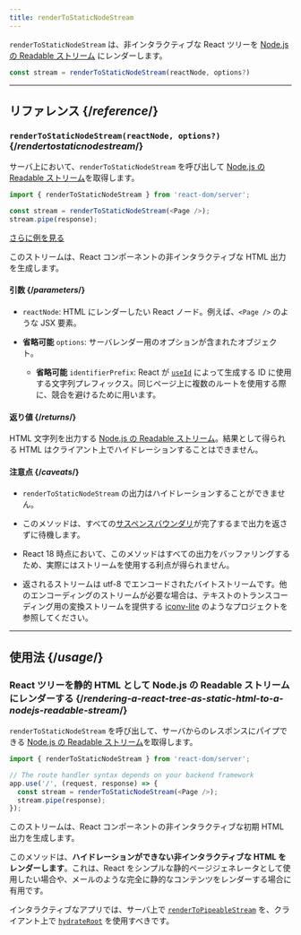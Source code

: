 ```yaml
---
title: renderToStaticNodeStream
---
```


<Intro>

`renderToStaticNodeStream` は、非インタラクティブな React ツリーを [Node.js の Readable ストリーム](https://nodejs.org/api/stream.html#readable-streams) にレンダーします。

```js
const stream = renderToStaticNodeStream(reactNode, options?)
```

</Intro>

<InlineToc />

---

## リファレンス {/*reference*/}

### `renderToStaticNodeStream(reactNode, options?)` {/*rendertostaticnodestream*/}

サーバ上において、`renderToStaticNodeStream` を呼び出して [Node.js の Readable ストリーム](https://nodejs.org/api/stream.html#readable-streams)を取得します。

```js
import { renderToStaticNodeStream } from 'react-dom/server';

const stream = renderToStaticNodeStream(<Page />);
stream.pipe(response);
```

[さらに例を見る](#usage)

このストリームは、React コンポーネントの非インタラクティブな HTML 出力を生成します。

#### 引数 {/*parameters*/}

* `reactNode`: HTML にレンダーしたい React ノード。例えば、`<Page />` のような JSX 要素。

* **省略可能** `options`: サーバレンダー用のオプションが含まれたオブジェクト。
  * **省略可能** `identifierPrefix`: React が [`useId`](/reference/react/useId) によって生成する ID に使用する文字列プレフィックス。同じページ上に複数のルートを使用する際に、競合を避けるために用います。

#### 返り値 {/*returns*/}

HTML 文字列を出力する [Node.js の Readable ストリーム](https://nodejs.org/api/stream.html#readable-streams)。結果として得られる HTML はクライアント上でハイドレーションすることはできません。

#### 注意点 {/*caveats*/}

* `renderToStaticNodeStream` の出力はハイドレーションすることができません。

* このメソッドは、すべての[サスペンスバウンダリ](/reference/react/Suspense)が完了するまで出力を返さずに待機します。

* React 18 時点において、このメソッドはすべての出力をバッファリングするため、実際にはストリームを使用する利点が得られません。

* 返されるストリームは utf-8 でエンコードされたバイトストリームです。他のエンコーディングのストリームが必要な場合は、テキストのトランスコーディング用の変換ストリームを提供する [iconv-lite](https://www.npmjs.com/package/iconv-lite) のようなプロジェクトを参照してください。

---

## 使用法 {/*usage*/}

### React ツリーを静的 HTML として Node.js の Readable ストリームにレンダーする {/*rendering-a-react-tree-as-static-html-to-a-nodejs-readable-stream*/}

`renderToStaticNodeStream` を呼び出して、サーバからのレスポンスにパイプできる [Node.js の Readable ストリーム](https://nodejs.org/api/stream.html#readable-streams)を取得します。

```js {5-6}
import { renderToStaticNodeStream } from 'react-dom/server';

// The route handler syntax depends on your backend framework
app.use('/', (request, response) => {
  const stream = renderToStaticNodeStream(<Page />);
  stream.pipe(response);
});
```

このストリームは、React コンポーネントの非インタラクティブな初期 HTML 出力を生成します。

<Pitfall>

このメソッドは、**ハイドレーションができない非インタラクティブな HTML をレンダーします**。これは、React をシンプルな静的ページジェネレータとして使用したい場合や、メールのような完全に静的なコンテンツをレンダーする場合に有用です。

インタラクティブなアプリでは、サーバ上で [`renderToPipeableStream`](/reference/react-dom/server/renderToPipeableStream) を、クライアント上で [`hydrateRoot`](/reference/react-dom/client/hydrateRoot) を使用すべきです。

</Pitfall>
